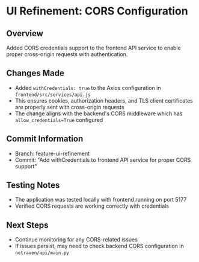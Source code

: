 # UI Refinement: CORS Configuration

## Overview
Added CORS credentials support to the frontend API service to enable proper cross-origin requests with authentication.

## Changes Made
- Added `withCredentials: true` to the Axios configuration in `frontend/src/services/api.js`
- This ensures cookies, authorization headers, and TLS client certificates are properly sent with cross-origin requests
- The change aligns with the backend's CORS middleware which has `allow_credentials=True` configured

## Commit Information
- Branch: feature-ui-refinement
- Commit: "Add withCredentials to frontend API service for proper CORS support"

## Testing Notes
- The application was tested locally with frontend running on port 5177
- Verified CORS requests are working correctly with credentials

## Next Steps
- Continue monitoring for any CORS-related issues
- If issues persist, may need to check backend CORS configuration in `netraven/api/main.py` 